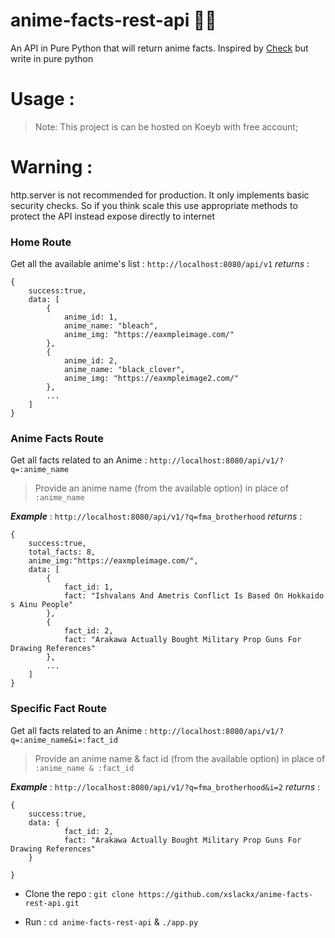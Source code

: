
# anime-facts-rest-api 🐱‍🚀

An API in Pure Python that will return anime facts. 
Inspired by [Check](https://chandan-02.github.io/anime-facts-rest-api/) but write in pure python

# Usage :

  > Note: This project is can be hosted on Koeyb with free account;

# Warning :

http.server is not recommended for production. It only implements basic security checks. 
So if you think scale this use appropriate methods to protect the API instead expose directly to internet

### Home Route
Get all the available anime's list : `http://localhost:8080/api/v1`
*returns* : 
```
{
	success:true,
	data: [
		{
			anime_id: 1,
			anime_name: "bleach",
			anime_img: "https://eaxmpleimage.com/"
		},
		{
			anime_id: 2,
			anime_name: "black_clover",
			anime_img: "https://eaxmpleimage2.com/"
		},
		...
	]
}
```
### Anime Facts Route 
Get all facts related to an Anime  : `http://localhost:8080/api/v1/?q=:anime_name`
> Provide an anime name (from the available option) in place of `:anime_name`

***Example*** : 
`http://localhost:8080/api/v1/?q=fma_brotherhood`
*returns* : 
```
{
	success:true,
	total_facts: 8,
	anime_img:"https://eaxmpleimage.com/",
	data: [
		{
			fact_id: 1,
			fact: "Ishvalans And Ametris Conflict Is Based On Hokkaido s Ainu People"
		},
		{
			fact_id: 2,
			fact: "Arakawa Actually Bought Military Prop Guns For Drawing References"
		},
		...
	]
}	
```
### Specific Fact Route 
Get all facts related to an Anime  : `http://localhost:8080/api/v1/?q=:anime_name&i=:fact_id`
> Provide an anime name & fact id (from the available option) in place of `:anime_name & :fact_id`

***Example*** : 
`http://localhost:8080/api/v1/?q=fma_brotherhood&i=2`
*returns* : 
```
{
	success:true,
	data: {
			fact_id: 2,
			fact: "Arakawa Actually Bought Military Prop Guns For Drawing References"
	}
	
}
```

- Clone the repo : `git clone https://github.com/xslackx/anime-facts-rest-api.git`

- Run : `cd anime-facts-rest-api` & `./app.py`

